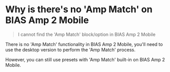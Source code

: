 # Why is there's no 'Amp Match' on BIAS Amp 2 Mobile
> I cannot find the 'Amp Match' block/option in BIAS Amp 2 Mobile

There is no 'Amp Match' functionality in BIAS Amp 2 Mobile, you'll need to use the desktop version to perform the 'Amp Match' process.

However, you can still use presets with 'Amp Match' built-in on BIAS Amp 2 Mobile.